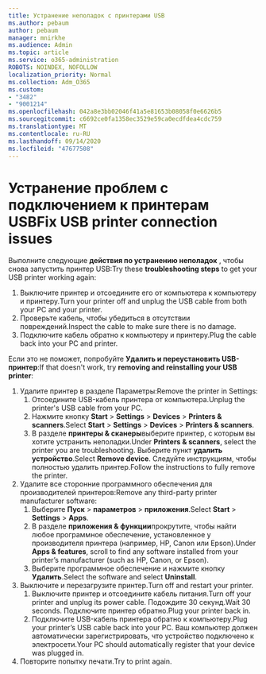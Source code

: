 ```yaml
---
title: Устранение неполадок с принтерами USB
ms.author: pebaum
author: pebaum
manager: mnirkhe
ms.audience: Admin
ms.topic: article
ms.service: o365-administration
ROBOTS: NOINDEX, NOFOLLOW
localization_priority: Normal
ms.collection: Adm_O365
ms.custom:
- "3482"
- "9001214"
ms.openlocfilehash: 042a8e3bb02046f41a5e81653b08058f0e6626b5
ms.sourcegitcommit: c6692ce0fa1358ec3529e59ca0ecdfdea4cdc759
ms.translationtype: MT
ms.contentlocale: ru-RU
ms.lasthandoff: 09/14/2020
ms.locfileid: "47677508"
---
```

# <a name="fix-usb-printer-connection-issues"></a><span data-ttu-id="6f280-102">Устранение проблем с подключением к принтерам USB</span><span class="sxs-lookup"><span data-stu-id="6f280-102">Fix USB printer connection issues</span></span>

<span data-ttu-id="6f280-103">Выполните следующие **действия по устранению неполадок** , чтобы снова запустить принтер USB:</span><span class="sxs-lookup"><span data-stu-id="6f280-103">Try these **troubleshooting steps** to get your USB printer working again:</span></span>

1. <span data-ttu-id="6f280-104">Выключите принтер и отсоедините его от компьютера к компьютеру и принтеру.</span><span class="sxs-lookup"><span data-stu-id="6f280-104">Turn your printer off and unplug the USB cable from both your PC and your printer.</span></span>
2. <span data-ttu-id="6f280-105">Проверьте кабель, чтобы убедиться в отсутствии повреждений.</span><span class="sxs-lookup"><span data-stu-id="6f280-105">Inspect the cable to make sure there is no damage.</span></span>
3. <span data-ttu-id="6f280-106">Подключите кабель обратно к компьютеру и принтеру.</span><span class="sxs-lookup"><span data-stu-id="6f280-106">Plug the cable back into your PC and printer.</span></span>

<span data-ttu-id="6f280-107">Если это не поможет, попробуйте **Удалить и переустановить USB-принтер**:</span><span class="sxs-lookup"><span data-stu-id="6f280-107">If that doesn't work, try **removing and reinstalling your USB printer**:</span></span>

1. <span data-ttu-id="6f280-108">Удалите принтер в разделе Параметры:</span><span class="sxs-lookup"><span data-stu-id="6f280-108">Remove the printer in Settings:</span></span>
    1. <span data-ttu-id="6f280-109">Отсоедините USB-кабель принтера от компьютера.</span><span class="sxs-lookup"><span data-stu-id="6f280-109">Unplug the printer's USB cable from your PC.</span></span>
    2. <span data-ttu-id="6f280-110">Нажмите кнопку **Start**  >  **Settings**  >  **Devices**  >  **Printers & scanners**.</span><span class="sxs-lookup"><span data-stu-id="6f280-110">Select **Start** > **Settings** > **Devices** > **Printers & scanners**.</span></span>
    3. <span data-ttu-id="6f280-111">В разделе **принтеры & сканеры**выберите принтер, с которым вы хотите устранить неполадки.</span><span class="sxs-lookup"><span data-stu-id="6f280-111">Under **Printers & scanners**, select the printer you are troubleshooting.</span></span> <span data-ttu-id="6f280-112">Выберите пункт **удалить устройство**.</span><span class="sxs-lookup"><span data-stu-id="6f280-112">Select **Remove device**.</span></span> <span data-ttu-id="6f280-113">Следуйте инструкциям, чтобы полностью удалить принтер.</span><span class="sxs-lookup"><span data-stu-id="6f280-113">Follow the instructions to fully remove the printer.</span></span>
2. <span data-ttu-id="6f280-114">Удалите все сторонние программного обеспечения для производителей принтеров:</span><span class="sxs-lookup"><span data-stu-id="6f280-114">Remove any third-party printer manufacturer software:</span></span>
    1. <span data-ttu-id="6f280-115">Выберите **Пуск**  >  **параметров**  >  **приложения**.</span><span class="sxs-lookup"><span data-stu-id="6f280-115">Select **Start** > **Settings** > **Apps**.</span></span>
    2. <span data-ttu-id="6f280-116">В разделе **приложения & функции**прокрутите, чтобы найти любое программное обеспечение, установленное у производителя принтера (например, HP, Canon или Epson).</span><span class="sxs-lookup"><span data-stu-id="6f280-116">Under **Apps & features**, scroll to find any software installed from your printer’s manufacturer (such as HP, Canon, or Epson).</span></span>
    3. <span data-ttu-id="6f280-117">Выберите программное обеспечение и нажмите кнопку **Удалить**.</span><span class="sxs-lookup"><span data-stu-id="6f280-117">Select the software and select **Uninstall**.</span></span>
3. <span data-ttu-id="6f280-118">Выключите и перезагрузите принтер.</span><span class="sxs-lookup"><span data-stu-id="6f280-118">Turn off and restart your printer.</span></span><br>
    1. <span data-ttu-id="6f280-119">Выключите принтер и отсоедините кабель питания.</span><span class="sxs-lookup"><span data-stu-id="6f280-119">Turn off your printer and unplug its power cable.</span></span> <span data-ttu-id="6f280-120">Подождите 30 секунд.</span><span class="sxs-lookup"><span data-stu-id="6f280-120">Wait 30 seconds.</span></span> <span data-ttu-id="6f280-121">Подключите принтер обратно.</span><span class="sxs-lookup"><span data-stu-id="6f280-121">Plug your printer back in.</span></span>
    2. <span data-ttu-id="6f280-122">Подключите USB-кабель принтера обратно к компьютеру.</span><span class="sxs-lookup"><span data-stu-id="6f280-122">Plug your printer’s USB cable back into your PC.</span></span> <span data-ttu-id="6f280-123">Ваш компьютер должен автоматически зарегистрировать, что устройство подключено к электросети.</span><span class="sxs-lookup"><span data-stu-id="6f280-123">Your PC should automatically register that your device was plugged in.</span></span>
4. <span data-ttu-id="6f280-124">Повторите попытку печати.</span><span class="sxs-lookup"><span data-stu-id="6f280-124">Try to print again.</span></span>